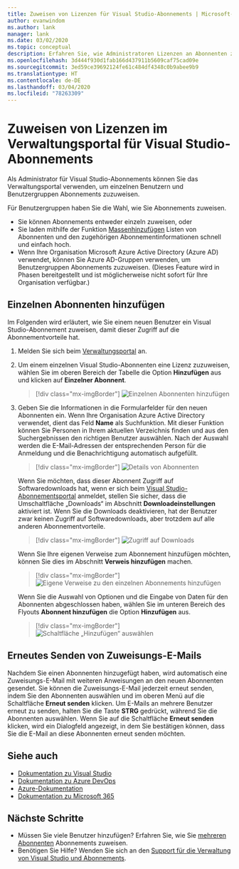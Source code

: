 ```yaml
---
title: Zuweisen von Lizenzen für Visual Studio-Abonnements | Microsoft-Dokumentation
author: evanwindom
ms.author: lank
manager: lank
ms.date: 03/02/2020
ms.topic: conceptual
description: Erfahren Sie, wie Administratoren Lizenzen an Abonnenten zuweisen können.
ms.openlocfilehash: 3d444f930d1fab166d437911b5609caf75cad09e
ms.sourcegitcommit: 3ed59ce39692124fe61c484df4348c0b9abee9b9
ms.translationtype: HT
ms.contentlocale: de-DE
ms.lasthandoff: 03/04/2020
ms.locfileid: "78263309"
---
```

# <a name="assign-licenses-in-the-visual-studio-subscriptions-administration-portal"></a>Zuweisen von Lizenzen im Verwaltungsportal für Visual Studio-Abonnements
Als Administrator für Visual Studio-Abonnements können Sie das Verwaltungsportal verwenden, um einzelnen Benutzern und Benutzergruppen Abonnements zuzuweisen.

Für Benutzergruppen haben Sie die Wahl, wie Sie Abonnements zuweisen.  
- Sie können Abonnements entweder einzeln zuweisen, oder
- Sie laden mithilfe der Funktion [Massenhinzufügen](assign-license-bulk.md) Listen von Abonnenten und den zugehörigen Abonnementinformationen schnell und einfach hoch.
- Wenn Ihre Organisation Microsoft Azure Active Directory (Azure AD) verwendet, können Sie Azure AD-Gruppen verwenden, um Benutzergruppen Abonnements zuzuweisen.  (Dieses Feature wird in Phasen bereitgestellt und ist möglicherweise nicht sofort für Ihre Organisation verfügbar.)


## <a name="add-a-single-subscriber"></a>Einzelnen Abonnenten hinzufügen
Im Folgenden wird erläutert, wie Sie einem neuen Benutzer ein Visual Studio-Abonnement zuweisen, damit dieser Zugriff auf die Abonnementvorteile hat.

1. Melden Sie sich beim [Verwaltungsportal](https://manage.visualstudio.com) an.
2. Um einem einzelnen Visual Studio-Abonnenten eine Lizenz zuzuweisen, wählen Sie im oberen Bereich der Tabelle die Option **Hinzufügen** aus und klicken auf **Einzelner Abonnent**.
   > [!div class="mx-imgBorder"]
   > ![Einzelnen Abonnenten hinzufügen](_img/assign-license-add/add-subscriber-individual.png)
3. Geben Sie die Informationen in die Formularfelder für den neuen Abonnenten ein. Wenn Ihre Organisation Azure Active Directory verwendet, dient das Feld **Name** als Suchfunktion. Mit dieser Funktion können Sie Personen in Ihrem aktuellen Verzeichnis finden und aus den Suchergebnissen den richtigen Benutzer auswählen. Nach der Auswahl werden die E-Mail-Adressen der entsprechenden Person für die Anmeldung und die Benachrichtigung automatisch aufgefüllt.
   > [!div class="mx-imgBorder"]
   > ![Details von Abonnenten](_img/assign-license-add/subscriber-details.png)

    Wenn Sie möchten, dass dieser Abonnent Zugriff auf Softwaredownloads hat, wenn er sich beim [Visual Studio-Abonnementsportal](https://my.visualstudio.com?wt.mc_id=o~msft~docs) anmeldet, stellen Sie sicher, dass die Umschaltfläche „Downloads“ im Abschnitt **Downloadeinstellungen** aktiviert ist. Wenn Sie die Downloads deaktivieren, hat der Benutzer zwar keinen Zugriff auf Softwaredownloads, aber trotzdem auf alle anderen Abonnementvorteile.
   > [!div class="mx-imgBorder"]
   > ![Zugriff auf Downloads](media/access-to-downloads.png)

    Wenn Sie Ihre eigenen Verweise zum Abonnement hinzufügen möchten, können Sie dies im Abschnitt **Verweis hinzufügen** machen.
   > [!div class="mx-imgBorder"]
   > ![Eigene Verweise zu den einzelnen Abonnements hinzufügen](media/add-subscriber-reference-notes.png)

    Wenn Sie die Auswahl von Optionen und die Eingabe von Daten für den Abonnenten abgeschlossen haben, wählen Sie im unteren Bereich des Flyouts **Abonnent hinzufügen** die Option **Hinzufügen** aus.
   > [!div class="mx-imgBorder"]
   > ![Schaltfläche „Hinzufügen“ auswählen](media/add-button.png)

## <a name="resend-assignment-emails"></a>Erneutes Senden von Zuweisungs-E-Mails
Nachdem Sie einen Abonnenten hinzugefügt haben, wird automatisch eine Zuweisungs-E-Mail mit weiteren Anweisungen an den neuen Abonnenten gesendet. Sie können die Zuweisungs-E-Mail jederzeit erneut senden, indem Sie den Abonnenten auswählen und im oberen Menü auf die Schaltfläche **Erneut senden** klicken.  Um E-Mails an mehrere Benutzer erneut zu senden, halten Sie die Taste **STRG** gedrückt, während Sie die Abonnenten auswählen.  Wenn Sie auf die Schaltfläche **Erneut senden** klicken, wird ein Dialogfeld angezeigt, in dem Sie bestätigen können, dass Sie die E-Mail an diese Abonnenten erneut senden möchten.  

## <a name="see-also"></a>Siehe auch
- [Dokumentation zu Visual Studio](https://docs.microsoft.com/visualstudio/)
- [Dokumentation zu Azure DevOps](https://docs.microsoft.com/azure/devops/)
- [Azure-Dokumentation](https://docs.microsoft.com/azure/)
- [Dokumentation zu Microsoft 365](https://docs.microsoft.com/microsoft-365/)


## <a name="next-steps"></a>Nächste Schritte
- Müssen Sie viele Benutzer hinzufügen?  Erfahren Sie, wie Sie [mehreren Abonnenten](assign-license-bulk.md) Abonnements zuweisen.
- Benötigen Sie Hilfe?  Wenden Sie sich an den [Support für die Verwaltung von Visual Studio und Abonnements](https://visualstudio.microsoft.com/support/support-overview-vs).


